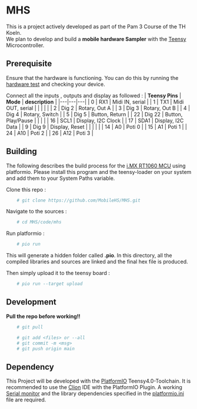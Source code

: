 # MHS
This is a project actively developed as part of the Pam 3 Course of the TH Koeln. <br>
We plan to develop and build a **mobile hardware Sampler** with the [Teensy](https://www.pjrc.com/store/teensy40.html) Microcontroller.

## Prerequisite
Ensure that the hardware is functioning. You can do this by running the [hardware test](https://github.com/MobileHS/MHS/tree/hw-test) and checking your device.

Connect all the inputs , outputs and display as followed :
| **Teensy Pins**  | **Mode**  | **description**  |
|---|---|---|
| 0  | RX1  | Midi IN, serial  |
| 1 | TX1  | Midi OUT, serial  |
|   |   |   |
| 2 | Dig 2  | Rotary, Out A  |
| 3 | Dig 3  | Rotary, Out B  |
| 4 | Dig 4  | Rotary, Switch  |
| 5 | Dig 5  | Button, Return |
| 22 | Dig 22 | Button, Play/Pause
|   |   |   |
| 16  | SCL1  | Display, I2C Clock  |
| 17  | SDA1  | Display, I2C Data  |
| 9  | Dig 9  | Display, Reset  |
|   |   |   |
| 14  | A0  | Poti 0  |
| 15  | A1  | Poti 1  |
| 24  | A10  | Poti 2  |
| 26  | A12  | Poti 3  |

## Building
The following describes the build process for the [i.MX RT1060 MCU](https://github.com/MobileHS/MHS/blob/main/docs/teensy40/IMXRT_RT1060-Block_diagram.png) using platformio. Please install this program and the teensy-loader on your system and add them to your System Paths variable.

Clone this repo :
```bash
    # git clone https://github.com/MobileHS/MHS.git 
```

Navigate to the sources : 
```bash
    # cd MHS/code/mhs
```

Run platformio : 
```bash
    # pio run
```
This will generate a hidden folder called **.pio**. In this directory, all the compiled libraries and sources are linked and the final hex file is produced.

Then simply upload it to the teensy board : 
```bash
    # pio run --target upload
```

## Development

**Pull the repo before working!!**
```bash
    # git pull
```

```bash
    # git add <files> or --all
    # git commit -m <msg> 
    # git push origin main
```
## Dependency
This Project will be developed with the [PlatformIO](https://platformio.org/) Teensy4.0-Toolchain.
It is recommended to use the [Clion](https://www.jetbrains.com/clion/) IDE with the PlatformIO Plugin.
A working [Serial monitor](https://plugins.jetbrains.com/plugin/8031-serial-port-monitor) and the library dependencies specified in the [platformio.ini](https://github.com/MobileHS/MHS/blob/main/code/mhs/platformio.ini) file are required.
